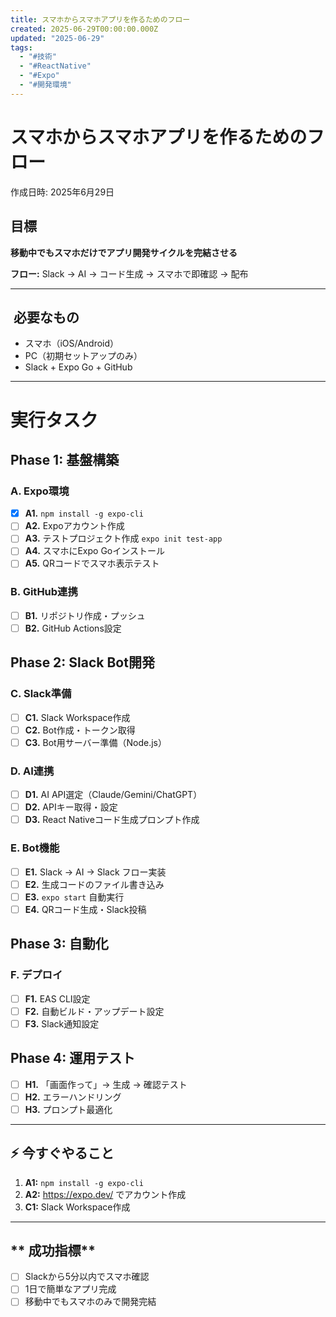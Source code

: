 ```yaml
---
title: スマホからスマホアプリを作るためのフロー
created: 2025-06-29T00:00:00.000Z
updated: "2025-06-29"
tags:
  - "#技術"
  - "#ReactNative"
  - "#Expo"
  - "#開発環境"
---
```


# スマホからスマホアプリを作るためのフロー

作成日時: 2025年6月29日

##  **目標**

**移動中でもスマホだけでアプリ開発サイクルを完結させる**

**フロー:** Slack → AI → コード生成 → スマホで即確認 → 配布

---

## ️ **必要なもの**

- スマホ（iOS/Android）
- PC（初期セットアップのみ）
- Slack + Expo Go + GitHub

---

#  **実行タスク**

## **Phase 1: 基盤構築**

### **A. Expo環境**

- [x] **A1.** `npm install -g expo-cli`
- [ ] **A2.** Expoアカウント作成
- [ ] **A3.** テストプロジェクト作成 `expo init test-app`
- [ ] **A4.** スマホにExpo Goインストール
- [ ] **A5.** QRコードでスマホ表示テスト

### **B. GitHub連携**

- [ ] **B1.** リポジトリ作成・プッシュ
- [ ] **B2.** GitHub Actions設定

## **Phase 2: Slack Bot開発**

### **C. Slack準備**

- [ ] **C1.** Slack Workspace作成
- [ ] **C2.** Bot作成・トークン取得
- [ ] **C3.** Bot用サーバー準備（Node.js）

### **D. AI連携**

- [ ] **D1.** AI API選定（Claude/Gemini/ChatGPT）
- [ ] **D2.** APIキー取得・設定
- [ ] **D3.** React Nativeコード生成プロンプト作成

### **E. Bot機能**

- [ ] **E1.** Slack → AI → Slack フロー実装
- [ ] **E2.** 生成コードのファイル書き込み
- [ ] **E3.** `expo start` 自動実行
- [ ] **E4.** QRコード生成・Slack投稿

## **Phase 3: 自動化**

### **F. デプロイ**

- [ ] **F1.** EAS CLI設定
- [ ] **F2.** 自動ビルド・アップデート設定
- [ ] **F3.** Slack通知設定

## **Phase 4: 運用テスト**

- [ ] **H1.** 「画面作って」→ 生成 → 確認テスト
- [ ] **H2.** エラーハンドリング
- [ ] **H3.** プロンプト最適化

---

## **⚡ 今すぐやること**

1. **A1:** `npm install -g expo-cli`
2. **A2:** https://expo.dev/ でアカウント作成
3. **C1:** Slack Workspace作成

---

## ** 成功指標**

- [ ] Slackから5分以内でスマホ確認
- [ ] 1日で簡単なアプリ完成
- [ ] 移動中でもスマホのみで開発完結